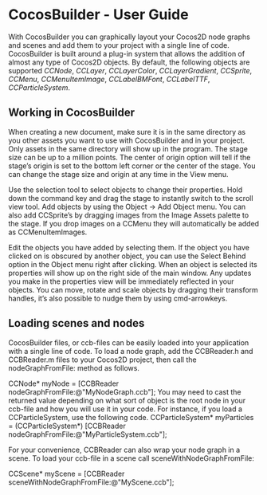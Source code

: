 # CocosBuilder - User Guide

With CocosBuilder you can graphically layout your Cocos2D node graphs and scenes and add them to your project with a single line of code. CocosBuilder is built around a plug-in system that allows the addition of almost any type of Cocos2D objects. By default, the following objects are supported _CCNode_, _CCLayer_, _CCLayerColor_, _CCLayerGradient_, _CCSprite_, _CCMenu_, _CCMenuItemImage_, _CCLabelBMFont_, _CCLabelTTF_, _CCParticleSystem_.


## Working in CocosBuilder

When creating a new document, make sure it is in the same directory as you other assets you want to use with CocosBuilder and in your project. Only assets in the same directory will show up in the program. The stage size can be up to a million points. The center of origin option will tell if the stage’s origin is set to the bottom left corner or the center of the stage. You can change the stage size and origin at any time in the View menu.

Use the selection tool to select objects to change their properties. Hold down the command key and drag the stage to instantly switch to the scroll view tool. Add objects by using the Object -> Add Object menu. You can also add CCSprite’s by dragging images from the Image Assets palette to the stage. If you drop images on a CCMenu they will automatically be added as CCMenuItemImages.

Edit the objects you have added by selecting them. If the object you have clicked on is obscured by another object, you can use the Select Behind option in the Object menu right after clicking. When an object is selected its properties will show up on the right side of the main window. Any updates you make in the properties view will be immediately reflected in your objects. You can move, rotate and scale objects by dragging their transform handles, it’s also possible to nudge them by using cmd-arrowkeys.


## Loading scenes and nodes

CocosBuilder files, or ccb-files can be easily loaded into your application with a single line of code. To load a node graph, add the CCBReader.h and CCBReader.m files to your Cocos2D project, then call the nodeGraphFromFile: method as follows.

CCNode* myNode = [CCBReader nodeGraphFromFile:@"MyNodeGraph.ccb"];
You may need to cast the returned value depending on what sort of object is the root node in your ccb-file and how you will use it in your code. For instance, if you load a CCParticleSystem, use the following code.
CCParticleSystem* myParticles = (CCParticleSystem*) [CCBReader nodeGraphFromFile:@"MyParticleSystem.ccb"];

For your convenience, CCBReader can also wrap your node graph in a scene. To load your ccb-file in a scene call sceneWithNodeGraphFromFile:

CCScene* myScene = [CCBReader sceneWithNodeGraphFromFile:@"MyScene.ccb"];